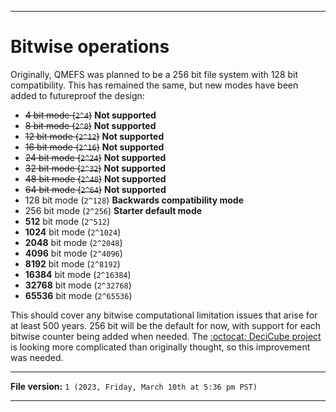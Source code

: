 
***

# Bitwise operations

Originally, QMEFS was planned to be a 256 bit file system with 128 bit compatibility. This has remained the same, but new modes have been added to futureproof the design:

- ~~4 bit mode (`2^4`)~~ **Not supported**
- ~~8 bit mode (`2^8`)~~ **Not supported**
- ~~12 bit mode (`2^12`)~~ **Not supported**
- ~~16 bit mode (`2^16`)~~ **Not supported**
- ~~24 bit mode (`2^24`)~~ **Not supported**
- ~~32 bit mode (`2^32`)~~ **Not supported**
- ~~48 bit mode (`2^48`)~~ **Not supported**
- ~~64 bit mode (`2^64`)~~ **Not supported**
- 128 bit mode (`2^128`) **Backwards compatibility mode**
- 256 bit mode (`2^256`) **Starter default mode**
- **512** bit mode (`2^512`)
- **1024** bit mode (`2^1024`)
- **2048** bit mode (`2^2048`)
- **4096** bit mode (`2^4096`)
- **8192** bit mode (`2^8192`)
- **16384** bit mode (`2^16384`)
- **32768** bit mode (`2^32768`)
- **65536** bit mode (`2^65536`)

This should cover any bitwise computational limitation issues that arise for at least 500 years. 256 bit will be the default for now, with support for each bitwise counter being added when needed. The [:octocat: DeciCube project](https://github.com/seanpm2001/DeciCube/) is looking more complicated than originally thought, so this improvement was needed.

***

**File version:** `1 (2023, Friday, March 10th at 5:36 pm PST)`

***
